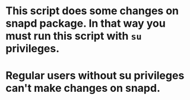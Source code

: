 # This script does some changes on snapd package. In that way you must run this script with ```su``` privileges.
# Regular users without su privileges can't make changes on snapd.
